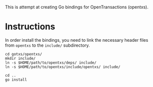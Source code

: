 This is attempt at creating Go bindings for OpenTransactions (opentxs).

Instructions
============

In order install the bindings, you need to link the necessary header files from
`opentxs` to the `include/` subdirectory.

````
cd gotxs/opentxs/
mkdir include/
ln -s $HOME/path/to/opentxs/deps/ include/
ln -s $HOME/path/to/opentxs/include/opentxs/ include/

cd ..
go install
````

